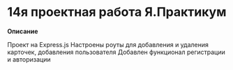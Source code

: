 # 14я проектная работа Я.Практикум

**Описание**


Проект на Express.js 
Настроены роуты для добавления и удаления карточек, добавления пользователя
Добавлен функционал регистрации и авторизации

